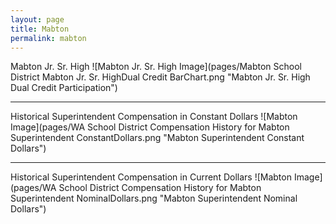 ```yaml
---
layout: page
title: Mabton
permalink: mabton
---
```



Mabton Jr. Sr. High
![Mabton Jr. Sr. High Image](pages/Mabton School District Mabton Jr. Sr. HighDual Credit BarChart.png "Mabton Jr. Sr. High Dual Credit Participation")

___

Historical Superintendent Compensation in Constant Dollars
![Mabton Image](pages/WA School District Compensation History for Mabton Superintendent ConstantDollars.png "Mabton Superintendent Constant Dollars")

___

Historical Superintendent Compensation in Current Dollars
![Mabton Image](pages/WA School District Compensation History for Mabton Superintendent NominalDollars.png "Mabton Superintendent Nominal Dollars")